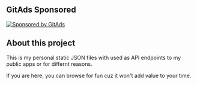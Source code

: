 ## GitAds Sponsored
[![Sponsored by GitAds](https://staging.gitads.dev/ad-serve/hotheadhacker?repo=json-data)](https://staging.gitads.dev/ad-track/hotheadhacker?repo=json-data)
<!-- GitAds-Verify: BR9UFA5EL8SLFZBT1JQEDK5IXLDYJ9GC -->
## About this project
This is my personal static JSON files with used as API endpoints to my public apps or for differnt reasons.

If you are here, you can browse for fun cuz it won't add value to your time.

